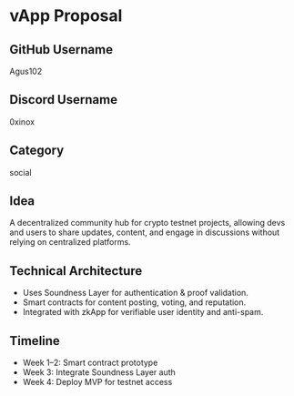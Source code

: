 # vApp Proposal

## GitHub Username
Agus102

## Discord Username
0xinox

## Category
social

## Idea
A decentralized community hub for crypto testnet projects, allowing devs and users to share updates, content, and engage in discussions without relying on centralized platforms.

## Technical Architecture
- Uses Soundness Layer for authentication & proof validation.
- Smart contracts for content posting, voting, and reputation.
- Integrated with zkApp for verifiable user identity and anti-spam.

## Timeline
- Week 1–2: Smart contract prototype
- Week 3: Integrate Soundness Layer auth
- Week 4: Deploy MVP for testnet access
